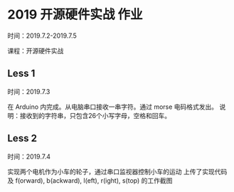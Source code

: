 # 2019 开源硬件实战 作业

时间：2019.7.2-2019.7.5

课程：开源硬件实战
## Less 1
时间：2019.7.3

在 Arduino 内完成。从电脑串口接收一串字符。通过 morse 电码格式发出。
说明：接收到的字符串，只包含26个小写字母，空格和回车。
## Less 2
时间：2019.7.4

实现两个电机作为小车的轮子，通过串口监视器控制小车的运动
上传了实现代码及 f(orward), b(ackward), l(eft), r(ight), s(top) 的工作截图

